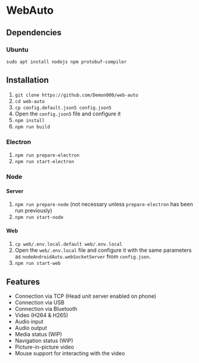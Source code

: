 # WebAuto

## Dependencies

### Ubuntu

`sudo apt install nodejs npm protobuf-compiler`

## Installation

1. `git clone https://github.com/Demon000/web-auto`
2. `cd web-auto`
3. `cp config.default.json5 config.json5`
4. Open the `config.json5` file and configure it
5. `npm install`
6. `npm run build`

### Electron

1. `npm run prepare-electron`
2. `npm run start-electron`

### Node

#### Server

1. `npm run prepare-node`
   (not necessary unless `prepare-electron` has been run previously)
2. `npm run start-node`

#### Web

1. `cp web/.env.local.default web/.env.local`
2. Open the `web/.env.local` file and configure it with the same parameters as
   `nodeAndroidAuto.webSocketServer` from `config.json`.
3. `npm run start-web`

## Features

-   Connection via TCP (Head unit server enabled on phone)
-   Connection via USB
-   Connection via Bluetooth
-   Video (H264 & H265)
-   Audio input
-   Audio output
-   Media status (WIP)
-   Navigation status (WIP)
-   Picture-in-picture video
-   Mouse support for interacting with the video
